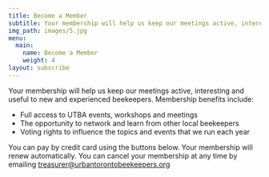 ```yaml
---
title: Become a Member
subtitle: Your membership will help us keep our meetings active, interesting and useful to new and experienced beekeepers.
img_path: images/5.jpg
menu:
  main:
    name: Become a Member
    weight: 4
layout: subscribe
---
```


Your membership will help us keep our meetings active, interesting and useful to new and experienced beekeepers. Membership benefits include:

* Full access to UTBA events, workshops and meetings
* The opportunity to network and learn from other local beekeepers
* Voting rights to influence the topics and events that we run each year

You can pay by credit card using the buttons below. Your membership will renew automatically. You can cancel your membership at any time by emailing treasurer@urbantorontobeekeepers.org
